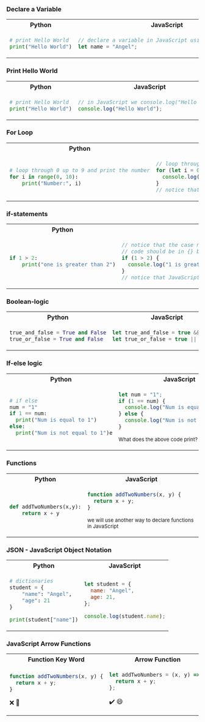 
### Declare a Variable
<table>
<tr>
<th>Python</th>
<th>JavaScript</th>
</tr>
<tr>
<td>

```python
# print Hello World
print("Hello World")
```
</td>
<td>

```JavaScript
// declare a variable in JavaScript using the let keyword
let name = "Angel";
```
</td>
</table>

### Print Hello World
<table>
<tr>
<th>Python</th>
<th>JavaScript</th>
</tr>
<tr>
<td>

```python
# print Hello World
print("Hello World")
```
</td>
<td>

```JavaScript
// in JavaScript we console.log("Hello World")
console.log("Hello World");
```
</td>
</table>

### For Loop
<table>
<tr>
<th>Python</th>
<th>JavaScript</th>
</tr>
<tr>
<td>

```python
# loop through 0 up to 9 and print the number
for i in range(0, 10):
    print("Number:", i)
```
</td>
<td>

```JavaScript
// loop through 0 up to 9 and print the number
for (let i = 0; i < 10; i++) {
  console.log("Number:", i);
}
// notice that JavaScript needs {} to make blocks for scopes
```
</td>
</table>

### if-statements
<table>
<tr>
<th>Python</th>
<th>JavaScript</th>
</tr>
<tr>
<td>

```python
if 1 > 2:
    print("one is greater than 2")
```
</td>
<td>

```JavaScript
// notice that the case needs to be inside () and the following
// code should be in {} block
if (1 > 2) {
  console.log("1 is greater than two");
}
// notice that JavaScript needs {} to make blocks for scopes
```
</td>
</table>

### Boolean-logic
<table>
<tr>
<th>Python</th>
<th>JavaScript</th>
</tr>
<tr>
<td>

```python
true_and_false = True and False
true_or_false = True and False
```
</td>
<td>

```JavaScript
let true_and_false = true && false;
let true_or_false = true || false;
```
</td>
</table>


### If-else logic
<table>
<tr>
<th>Python</th>
<th>JavaScript</th>
</tr>
<tr>
<td>

```python
# if else
num = "1"
if 1 == num:
  print("Num is equal to 1")
else: 
  print("Num is not equal to 1")e
```
</td>
<td>

```JavaScript
let num = "1";
if (1 == num) {
  console.log("Num is equal to 1");
} else {
  console.log("Num is not equal to 1");
}
```
<small> What does the above code print?</small>
</td>
</table>

### Functions
<table>
<tr>
<th>Python</th>
<th>JavaScript</th>
</tr>
<tr>
<td>

```python
def addTwoNumbers(x,y):
    return x + y
```
</td>
<td>

```JavaScript
function addTwoNumbers(x, y) {
  return x + y;
}
```
<small> we will use another way to declare functions in JavaScript</small>
</td>
</table>

### JSON - JavaScript Object Notation
<table>
<tr>
<th>Python</th>
<th>JavaScript</th>
</tr>
<tr>
<td>

```python
# dictionaries
student = {
    "name": "Angel",
    "age": 21
}

print(student["name"])
```
</td>
<td>

```JavaScript
let student = {
  name: "Angel",
  age: 21,
};

console.log(student.name);
```
</td>
</table>


### JavaScript Arrow Functions
<table>
<tr>
<th>Function Key Word</th>
<th>Arrow Function</th>
</tr>
<tr>
<td>

```JavaScript
function addTwoNumbers(x, y) {
  return x + y;
}
```
❌ 🤮
</td>
<td>

```JavaScript
let addTwoNumbers = (x, y) => {
  return x + y;
};
```
✔️ 😄
</td>
</table>

